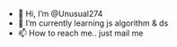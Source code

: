 - 👋 Hi, I’m @Unusual274
- 🌱 I’m currently learning js algorithm & ds
- 📫 How to reach me.. just mail me

<!---
Unusual274/Unusual274 is a ✨ special ✨ repository because its `README.md` (this file) appears on your GitHub profile.
You can click the Preview link to take a look at your changes.
--->
